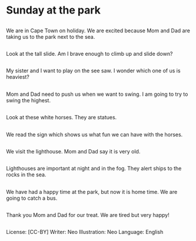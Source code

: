 # Sunday at the park

##
We are in Cape Town on
holiday. We are excited
because Mom and Dad
are taking us to the
park next to the sea.

##
Look at the tall slide.
Am I brave enough to
climb up and slide
down?

##
My sister and I want to
play on the see saw. I
wonder which one of us
is heaviest?

##
Mom and Dad need to
push us when we want
to swing. I am going to
try to swing the
highest.

##
Look at these white
horses. They are
statues.

##
We read the sign which
shows us what fun we
can have with the
horses.

##
We visit the lighthouse.
Mom and Dad say it is
very old.

##
Lighthouses are
important at night and
in the fog. They alert
ships to the rocks in the
sea.

##
We have had a happy
time at the park, but
now it is home time. We
are going to catch a
bus.

##
Thank you Mom and
Dad for our treat. We
are tired but very
happy!

##
License: [CC-BY]
Writer: Neo
Illustration: Neo
Language: English
